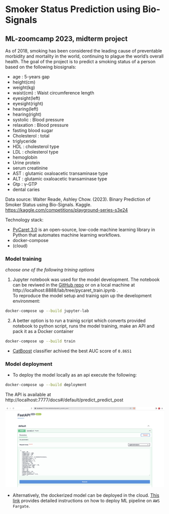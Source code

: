 # Smoker Status Prediction using Bio-Signals
## ML-zoomcamp 2023, midterm project

As of 2018, smoking has been considered the leading cause of preventable morbidity and mortality in the world, continuing to plague the world’s overall health. The goal of the project is to predict a smoking status of a person based on the following biosignals:
- age : 5-years gap
- height(cm)
- weight(kg)
- waist(cm) : Waist circumference length
- eyesight(left)
- eyesight(right)
- hearing(left)
- hearing(right)
- systolic : Blood pressure
- relaxation : Blood pressure
- fasting blood sugar
- Cholesterol : total
- triglyceride
- HDL : cholesterol type
- LDL : cholesterol type
- hemoglobin
- Urine protein
- serum creatinine
- AST : glutamic oxaloacetic transaminase type
- ALT : glutamic oxaloacetic transaminase type
- Gtp : γ-GTP
- dental caries

Data source: Walter Reade, Ashley Chow. (2023). Binary Prediction of Smoker Status using Bio-Signals. Kaggle. https://kaggle.com/competitions/playground-series-s3e24

Technology stack:
- [PyCaret 3.0](https://pycaret.org/) is an open-source, low-code machine learning library in Python that automates machine learning workflows.
- docker-compose
- (cloud)


### Model training 
_choose one of the following trining options_

1. Jupyter notebook was used for the model development. The notebook can be reviwed in the [GitHub repo](src/pycaret_train.ipynb) or on a local machine at http://localhost:8888/lab/tree/pycaret_train.ipynb .  
   To reproduce the model setup and trainig spin up the development environment:
```sh
docker-compose up --build jupyter-lab
```


2. A better option is to run a trainig script which converts provided notebook to python script, runs the model training, make an API and pack it as a Docker container
```sh
docker-compose up --build train
```

- [CatBoost](https://catboost.ai/) classifier achived the best AUC score of `0.8651`

### Model deployment
- To deploy the model locally as an api execute the following:
```sh
docker-compose up --build deployment
```
The API is available at http://localhost:7777/docs#/default/predict_predict_post   

![FastAPI](src/fastapi_screenshot.jpg)   
- Alternatively, the dockerized model can be deployed in the cloud. 
[This link](https://pycaret.gitbook.io/docs/learn-pycaret/official-blog/deploy-machine-learning-pipeline-on-aws-fargate) provides detailed instructions on how to deploy ML pipeline on `AWS Fargate`.
